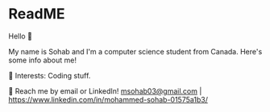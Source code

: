 # ReadME
Hello 👋

My name is Sohab and I'm a computer science student from Canada. Here's some info about me!

🌱 Interests:
    Coding stuff.
    
💬 Reach me by email or LinkedIn! msohab03@gmail.com | https://www.linkedin.com/in/mohammed-sohab-01575a1b3/
